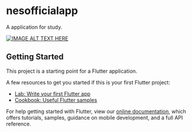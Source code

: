 # nesofficialapp

A application for study.


[![IMAGE ALT TEXT HERE](https://img.youtube.com/vi/DqIBspztElk/0.jpg)](https://www.youtube.com/watch?v=DqIBspztElk)

## Getting Started

This project is a starting point for a Flutter application.

A few resources to get you started if this is your first Flutter project:

- [Lab: Write your first Flutter app](https://flutter.dev/docs/get-started/codelab)
- [Cookbook: Useful Flutter samples](https://flutter.dev/docs/cookbook)

For help getting started with Flutter, view our
[online documentation](https://flutter.dev/docs), which offers tutorials,
samples, guidance on mobile development, and a full API reference.
